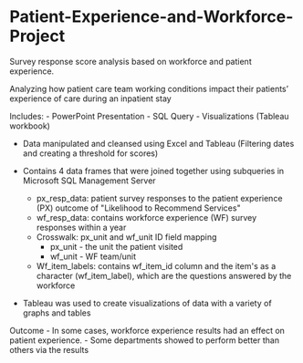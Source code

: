 # Patient-Experience-and-Workforce-Project
Survey response score analysis based on workforce and patient experience.

Analyzing how patient care team working conditions impact their patients’ experience of care during an inpatient stay

Includes:
	- PowerPoint Presentation
	- SQL Query
	- Visualizations (Tableau workbook)
	
- Data manipulated and cleansed using Excel and Tableau (Filtering dates and creating a threshold for scores)

- Contains 4 data frames that were joined together using subqueries in Microsoft SQL Management Server

	- px_resp_data: patient survey responses to the patient experience (PX) outcome of "Likelihood to Recommend Services"
	- wf_resp_data: contains workforce experience (WF) survey responses within a year
	- Crosswalk: px_unit and wf_unit ID field mapping
		- px_unit - the unit the patient visited
		- wf_unit - WF team/unit
	- Wf_item_labels: contains wf_item_id column and the item's as a character (wf_item_label), which are the questions answered by the workforce
	
- Tableau was used to create visualizations of data with a variety of graphs and tables
	
Outcome
	- In some cases, workforce experience results had an effect on patient experience.
	- Some departments showed to perform better than others via the results 

 
